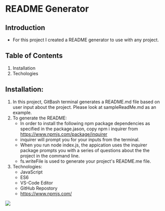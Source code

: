  # README Generator

## Introduction
* For this project I created a README generator to use with any project.

## Table of Contents
1.  Installation
2.  Techologies

## Installation:
1.  In this project, GitBash terminal generates a README.md file based on user input about the project.  Please look at sampleReadMe.md as an example.
2.  To generate the README:
    *  In order to install the following npm package dependencies as specified in the package.jason, copy npm i inquirer from https://www.npmjs.com/package/inquirer 
    *  inquirer will prompt you for your inputs from the terminal.
    *  When you run node index.js, the appication uses the inquirer package prompts you with a series of questions about the the project in the command line.
    *  fs.writeFile is used to generate your project's README.me file.
3.  Technologies:
    *  JavaScript
    *  ES6
    *  VS-Code Editor
    *  GitHub Repostory
    *  https://www.npmjs.com/

![](readme_generator.gif)
